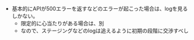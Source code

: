 - 基本的にAPIが500エラーを返すなどのエラーが起こった場合は、logを見るしかない。
	- 限定的に心当たりがある場合は、別
	- なので、ステージングなどのlogは追えるように初期の段階に交渉すべし